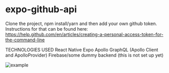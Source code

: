 # expo-github-api

Clone the project, npm install/yarn and then add your own github token. Instructions for that can be found here: https://help.github.com/en/articles/creating-a-personal-access-token-for-the-command-line

TECHNOLOGIES USED
React Native 
Expo 
Apollo GraphQL (Apollo Client and ApolloProvider)
Firebase/some dummy backend (this is not set up yet) 

![example](https://user-images.githubusercontent.com/2327277/63555865-775c1380-c4f7-11e9-805d-616259a9efd1.gif)



